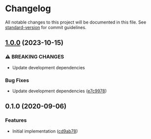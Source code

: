 # Changelog

All notable changes to this project will be documented in this file. See [standard-version](https://github.com/conventional-changelog/standard-version) for commit guidelines.

## [1.0.0](https://github.com/cfware/symbols/compare/v0.1.0...v1.0.0) (2023-10-15)


### ⚠ BREAKING CHANGES

* Update development dependencies

### Bug Fixes

* Update development dependencies ([e7c9978](https://github.com/cfware/symbols/commit/e7c9978d663fb8b205398e0fdab76ddf526f9614))

## 0.1.0 (2020-09-06)


### Features

* Initial implementation ([cd9ab78](https://github.com/cfware/symbols/commit/cd9ab78d1f1f340847d7aff18af2f2d1b121b46d))
